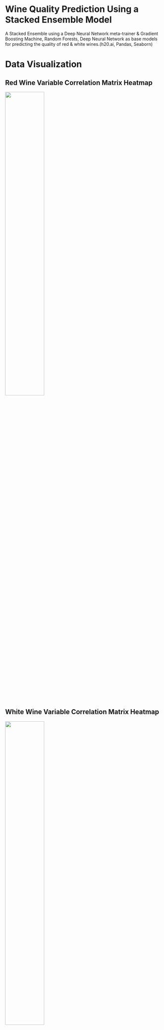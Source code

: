 # Wine Quality Prediction Using a Stacked Ensemble Model
A Stacked Ensemble using a Deep Neural Network meta-trainer &amp; Gradient Boosting Machine, Random Forests, Deep Neural Network as base models for predicting the quality of red & white wines.(h20.ai, Pandas, Seaborn)


# Data Visualization
## Red Wine Variable Correlation Matrix Heatmap
<img src="https://github.com/AvijitNalwa/Wine-Quality/blob/master/Red%20Correlation%20Matrix%20Heatmap.png" width="50%" height="50%">

## White Wine Variable Correlation Matrix Heatmap
<img src="https://github.com/AvijitNalwa/Wine-Quality/blob/master/White%20Correlation%20Matrix%20Heatmap.png" width="50%" height="50%">
